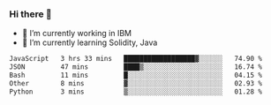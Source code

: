 ### Hi there 👋

<!--
**mathcodeman/mathcodeman** is a ✨ _special_ ✨ repository because its `README.md` (this file) appears on your GitHub profile.

Here are some ideas to get you started:

- 🔭 I’m currently working on ...
- 🌱 I’m currently learning ...
- 👯 I’m looking to collaborate on ...
- 🤔 I’m looking for help with ...
- 💬 Ask me about ...
- 📫 How to reach me: ...
- 😄 Pronouns: ...
- ⚡ Fun fact: ...
-->

- 🔭 I’m currently working in IBM
- 🌱 I’m currently learning Solidity, Java

<!--START_SECTION:waka-->

```txt
JavaScript   3 hrs 33 mins   ██████████████████▓░░░░░░   74.90 %
JSON         47 mins         ████▒░░░░░░░░░░░░░░░░░░░░   16.74 %
Bash         11 mins         █░░░░░░░░░░░░░░░░░░░░░░░░   04.15 %
Other        8 mins          ▓░░░░░░░░░░░░░░░░░░░░░░░░   02.93 %
Python       3 mins          ▒░░░░░░░░░░░░░░░░░░░░░░░░   01.28 %
```

<!--END_SECTION:waka-->
